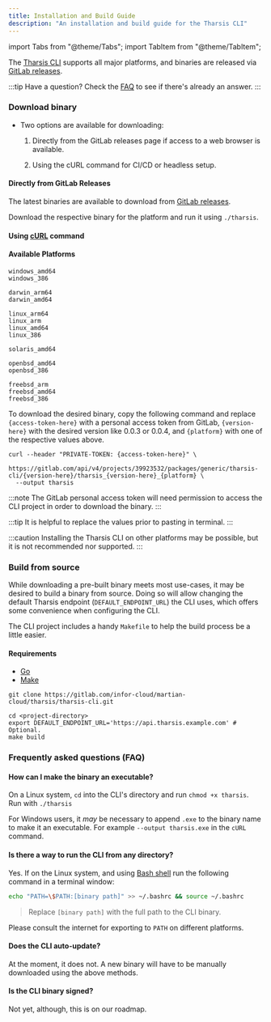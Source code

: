 ```yaml
---
title: Installation and Build Guide
description: "An installation and build guide for the Tharsis CLI"
---
```


<!-- Import for Tabs used below -->

import Tabs from "@theme/Tabs";
import TabItem from "@theme/TabItem";

The [Tharsis CLI](https://gitlab.com/infor-cloud/martian-cloud/tharsis/tharsis-cli) supports all major platforms, and binaries are released via [GitLab releases](https://gitlab.com/infor-cloud/martian-cloud/tharsis/tharsis-cli/-/releases).

:::tip Have a question?
Check the [FAQ](#frequently-asked-questions-faq) to see if there's already an answer.
:::

### Download binary

- Two options are available for downloading:

  1. Directly from the GitLab releases page if access to a web browser is available.

  2. Using the cURL command for CI/CD or headless setup.

#### Directly from GitLab Releases

The latest binaries are available to download from [GitLab releases](https://gitlab.com/infor-cloud/martian-cloud/tharsis/tharsis-cli/-/releases).

Download the respective binary for the platform and run it using `./tharsis`.

#### Using [cURL](https://en.wikipedia.org/wiki/CURL) command

<h4>Available Platforms</h4>
<Tabs groupId="operating-systems">
  <TabItem value="win" label="Windows">

    windows_amd64
    windows_386

  </TabItem>
  <TabItem value="mac" label="macOS">

    darwin_arm64
    darwin_amd64

  </TabItem>
  <TabItem value="linux" label="Linux">

    linux_arm64
    linux_arm
    linux_amd64
    linux_386

  </TabItem>
  <TabItem value="solaris" label="Oracle Solaris">

    solaris_amd64

  </TabItem>
  <TabItem value="open" label="OpenBSD">

    openbsd_amd64
    openbsd_386

  </TabItem>
  <TabItem value="free" label="FreeBSD">

    freebsd_arm
    freebsd_amd64
    freebsd_386

  </TabItem>
</Tabs>

To download the desired binary, copy the following command and replace `{access-token-here}` with a personal access token from GitLab, `{version-here}` with the desired version like 0.0.3 or 0.0.4, and `{platform}` with one of the respective values above.

```shell title="Copy the command and replace values"
curl --header "PRIVATE-TOKEN: {access-token-here}" \
  https://gitlab.com/api/v4/projects/39923532/packages/generic/tharsis-cli/{version-here}/tharsis_{version-here}_{platform} \
  --output tharsis
```

:::note
The GitLab personal access token will need permission to access the CLI project in order to download the binary.
:::

:::tip
It is helpful to replace the values prior to pasting in terminal.
:::

:::caution
Installing the Tharsis CLI on other platforms may be possible, but it is not recommended nor supported.
:::

### Build from source

While downloading a pre-built binary meets most use-cases, it may be desired to build a binary from source. Doing so will allow changing the default Tharsis endpoint (`DEFAULT_ENDPOINT_URL`) the CLI uses, which offers some convenience when configuring the CLI.

The CLI project includes a handy `Makefile` to help the build process be a little easier.

#### Requirements

- [Go](https://go.dev/doc/install)
- [Make](https://www.gnu.org/software/make/)

```shell title="Git clone the project to the local machine"
git clone https://gitlab.com/infor-cloud/martian-cloud/tharsis/tharsis-cli.git
```

```shell showLineNumbers title="Use make to compile a binary"
cd <project-directory>
export DEFAULT_ENDPOINT_URL='https://api.tharsis.example.com' # Optional.
make build
```

### Frequently asked questions (FAQ)

#### How can I make the binary an executable?

On a Linux system, `cd` into the CLI's directory and run `chmod +x tharsis`. Run with `./tharsis`

For Windows users, it _may_ be necessary to append `.exe` to the binary name to make it an executable. For example `--output tharsis.exe` in the `cURL` command.

#### Is there a way to run the CLI from any directory?

Yes. If on the Linux system, and using [Bash shell](<https://en.wikipedia.org/wiki/Bash_(Unix_shell)>) run the following command in a terminal window:

```bash
echo "PATH=\$PATH:[binary path]" >> ~/.bashrc && source ~/.bashrc
```

> Replace `[binary path]` with the full path to the CLI binary.

Please consult the internet for exporting to `PATH` on different platforms.

#### Does the CLI auto-update?

At the moment, it does not. A new binary will have to be manually downloaded using the above methods.

#### Is the CLI binary signed?

Not yet, although, this is on our roadmap.
